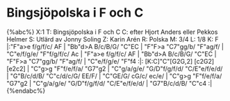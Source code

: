 # Bingsjöpolska i F och C

{%abc%}
X:1
T: Bingsjöpolska i F och C
C: efter Hjort Anders eller Pekkos Helmer
S: Utlärd av Jonny Soling
Z: Karin Arén
R: Polska
M: 3/4
L: 1/8
K: F
|:"F"a>e f/g/f/c/ AF | "Bb"d>A B/c/B/G/ "C"EC | "F"F>a "C7"gg/b/ "F"ag/f/ | "C"e/f/g/e/ "F"f/g/f/c/ Ac | 
"F"a>e f/g/f/c/ AF | "Bb"d>A B/c/B/G/ "C"EC | "F"F>a "C7"gg/b/ "F"ag/f/ | "C"e/f/g/e/ "F"f4 :|: 
[K:C]"C"[G2G,2] [c2G2] [e2c2] | "C"g>g "F"f/e/f/a/ "G7"g2 | "C"g/a/g/e/ "G/D"f/g/f/d/ "C/E"e/f/e/d/ | "G"B/c/d/B/ "C"c/d/c/G/ EE/F/ |
"C"GE/G/ cG/c/ ec/e/ | "C"g>g "F"f/e/f/a/ "G7"g2 | "C"g/a/g/e/ "G/D"f/g/f/d/ "C/E"e/f/e/d/ | "G7"B/c/d/B/ "C"c4 :|
{%endabc%}


